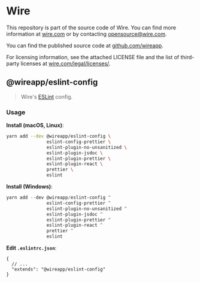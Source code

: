 # Wire

This repository is part of the source code of Wire. You can find more information at [wire.com](https://wire.com) or by contacting opensource@wire.com.

You can find the published source code at [github.com/wireapp](https://github.com/wireapp).

For licensing information, see the attached LICENSE file and the list of third-party licenses at [wire.com/legal/licenses/](https://wire.com/legal/licenses/).

## @wireapp/eslint-config

> Wire's [ESLint](https://eslint.org/docs/developer-guide/shareable-configs) config.

### Usage

**Install (macOS, Linux)**:

```bash
yarn add --dev @wireapp/eslint-config \
               eslint-config-prettier \
               eslint-plugin-no-unsanitized \
               eslint-plugin-jsdoc \
               eslint-plugin-prettier \
               eslint-plugin-react \
               prettier \
               eslint
```

**Install (Windows)**:

```powershell
yarn add --dev @wireapp/eslint-config ^
               eslint-config-prettier ^
               eslint-plugin-no-unsanitized ^
               eslint-plugin-jsdoc ^
               eslint-plugin-prettier ^
               eslint-plugin-react ^
               prettier ^
               eslint
```

**Edit `.eslintrc.json`**:

```jsonc
{
  // ...
  "extends": "@wireapp/eslint-config"
}
```
